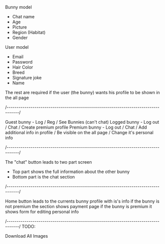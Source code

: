 Bunny model
- Chat name
- Age
- Picture
- Region (Habitat)
- Gender

User model
- Email
- Password
- Hair Color
- Breed
- Signature joke
- Name

The rest are required if the user (the bunny) wants his profile to be shown in the all page

/------------------------------------------------------------------------------------/

Guest bunny - Log / Reg / See Bunnies (can't chat)
Logged bunny - Log out / Chat / Create premium profile
Premium bunny - Log out / Chat / Add additional info in profile / Be visible on the all page / Change it's personal info

/------------------------------------------------------------------------------------/

The "chat" button leads to two part screen

- Top part shows the full information about the other bunny
- Bottom part is the chat section

/------------------------------------------------------------------------------------/

Home button leads to the currents bunny profile with is's info
if the bunny is not premium the section shows payment page
if the bunny is premium it shows form for editing personal info

/------------------------------------------------------------------------------------/
 TODO:

Download All Images